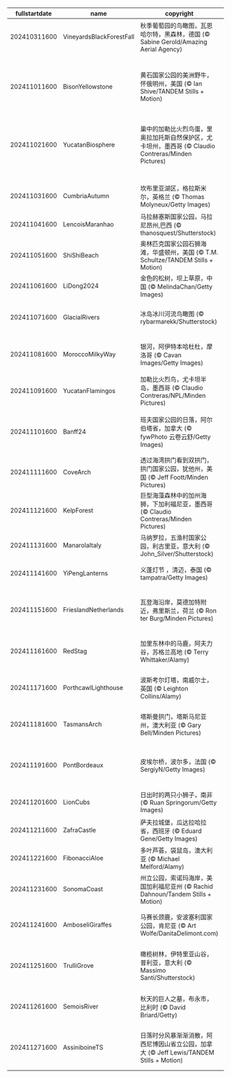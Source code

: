 |fullstartdate|name|copyright|title|image|
|--|--|--|--|--|
202410311600|VineyardsBlackForestFall|秋季葡萄园的鸟瞰图，瓦恩哈尔特，黑森林，德国 (© Sabine Gerold/Amazing Aerial Agency)|引以为豪的传统|![](/zh-CN/2024/11/202410311600VineyardsBlackForestFall.jpg)|
202411011600|BisonYellowstone|黄石国家公园的美洲野牛，怀俄明州，美国 (© Ian Shive/TANDEM Stills + Motion)|从濒临灭绝到成为国家的象征|![](/zh-CN/2024/11/202411011600BisonYellowstone.jpg)|
202411021600|YucatanBiosphere|巢中的加勒比火烈鸟蛋，里奥拉加托斯自然保护区，尤卡坦州，墨西哥 (© Claudio Contreras/Minden Pictures)|自然与可持续发展的结合|![](/zh-CN/2024/11/202411021600YucatanBiosphere.jpg)|
||||![](/zh-CN/2024/11/.jpg)|
202411031600|CumbriaAutumn|坎布里亚湖区，格拉斯米尔，英格兰 (© Thomas Molyneux/Getty Images)|胜过千言万语|![](/zh-CN/2024/11/202411031600CumbriaAutumn.jpg)|
202411041600|LencoisMaranhao|马拉赫塞斯国家公园，马拉尼昂州,巴西 (© thanosquest/Shutterstock)|异世界之美|![](/zh-CN/2024/11/202411041600LencoisMaranhao.jpg)|
202411051600|ShiShiBeach|奥林匹克国家公园石狮海滩，华盛顿州，美国 (© T.M. Schultze/TANDEM Stills + Motion)|日落的阴影|![](/zh-CN/2024/11/202411051600ShiShiBeach.jpg)|
202411061600|LiDong2024|金色的松树，坝上草原，中国 (© MelindaChan/Getty Images)|初冬之美|![](/zh-CN/2024/11/202411061600LiDong2024.jpg)|
202411071600|GlacialRivers|冰岛冰川河流鸟瞰图 (© rybarmarekk/Shutterstock)|来自冰与火之国|![](/zh-CN/2024/11/202411071600GlacialRivers.jpg)|
202411081600|MoroccoMilkyWay|银河，阿伊特本哈杜杜，摩洛哥 (© Cavan Images/Getty Images)|红尘中的宇宙美景|![](/zh-CN/2024/11/202411081600MoroccoMilkyWay.jpg)|
202411091600|YucatanFlamingos|加勒比火烈鸟，尤卡坦半岛，墨西哥 (© Claudio Contreras/NPL/Minden Pictures)|飞行中的火烈鸟|![](/zh-CN/2024/11/202411091600YucatanFlamingos.jpg)|
202411101600|Banff24|班夫国家公园的日落，阿尔伯塔省，加拿大 (© fywPhoto 云卷云舒/Getty Images)|旷野里的第一片雪花|![](/zh-CN/2024/11/202411101600Banff24.jpg)|
202411111600|CoveArch|透过海湾拱门看到双拱门，拱门国家公园，犹他州，美国 (© Jeff Foott/Minden Pictures)|拱门之下|![](/zh-CN/2024/11/202411111600CoveArch.jpg)|
202411121600|KelpForest|巨型海藻森林中的加州海狮，下加利福尼亚，墨西哥 (© Claudio Contreras/Minden Pictures)|海中的“狮子王”|![](/zh-CN/2024/11/202411121600KelpForest.jpg)|
202411131600|ManarolaItaly|马纳罗拉，五渔村国家公园，利古里亚，意大利 (© John_Silver/Shutterstock)|悬崖边的故事|![](/zh-CN/2024/11/202411131600ManarolaItaly.jpg)|
202411141600|YiPengLanterns|义蓬灯节 ，清迈，泰国 (© tampatra/Getty Images)|愿望随灯起飞|![](/zh-CN/2024/11/202411141600YiPengLanterns.jpg)|
202411151600|FrieslandNetherlands|瓦登海沿岸，莫德加特附近，弗里斯兰，荷兰 (© Ron ter Burg/Minden Pictures)|泥土、大海和天空|![](/zh-CN/2024/11/202411151600FrieslandNetherlands.jpg)|
202411161600|RedStag|加里东林中的马鹿，阿夫力谷，苏格兰高地 (© Terry Whittaker/Alamy)|苏格兰高地的马鹿|![](/zh-CN/2024/11/202411161600RedStag.jpg)|
202411171600|PorthcawlLighthouse|波斯考尔灯塔，南威尔士，英国 (© Leighton Collins/Alamy)|一直指引着方向|![](/zh-CN/2024/11/202411171600PorthcawlLighthouse.jpg)|
202411181600|TasmansArch|塔斯曼拱门，塔斯马尼亚州，澳大利亚 (© Gary Bell/Minden Pictures)|令人震撼的拱门|![](/zh-CN/2024/11/202411181600TasmansArch.jpg)|
202411191600|PontBordeaux|皮埃尔桥，波尔多，法国 (© SergiyN/Getty Images)|加龙河上的历史通道|![](/zh-CN/2024/11/202411191600PontBordeaux.jpg)|
202411201600|LionCubs|日出时的两只小狮子，南非 (© Ruan Springorum/Getty Images)|在肩头远眺|![](/zh-CN/2024/11/202411201600LionCubs.jpg)|
202411211600|ZafraCastle|萨夫拉城堡，瓜达拉哈拉省，西班牙 (© Eduard Gene/Getty Images)|悬崖上的城堡|![](/zh-CN/2024/11/202411211600ZafraCastle.jpg)|
202411221600|FibonacciAloe|多叶芦荟，袋鼠岛，澳大利亚 (© Michael Melford/Alamy)|大自然的密码|![](/zh-CN/2024/11/202411221600FibonacciAloe.jpg)|
202411231600|SonomaCoast|州立公园，索诺玛海岸，美国加利福尼亚州 (© Rachid Dahnoun/Tandem Stills + Motion)|潮汐与暮色|![](/zh-CN/2024/11/202411231600SonomaCoast.jpg)|
202411241600|AmboseliGiraffes|马赛长颈鹿，安波塞利国家公园，肯尼亚 (© Art Wolfe/DanitaDelimont.com)|野生动物的生活|![](/zh-CN/2024/11/202411241600AmboseliGiraffes.jpg)|
202411251600|TrulliGrove|橄榄树林，伊特里亚山谷，普利亚，意大利 (© Massimo Santi/Shutterstock)|有数百年历史的橄榄树|![](/zh-CN/2024/11/202411251600TrulliGrove.jpg)|
202411261600|SemoisRiver|秋天的巨人之墓，布永市，比利时 (© David Briard/Getty)|巨人的安息之地|![](/zh-CN/2024/11/202411261600SemoisRiver.jpg)|
202411271600|AssiniboineTS|日落时分风暴渐渐消散，阿西尼博因山省立公园，加拿大 (© Jeff Lewis/TANDEM Stills + Motion)|山峰从云层中探出头来|![](/zh-CN/2024/11/202411271600AssiniboineTS.jpg)|
